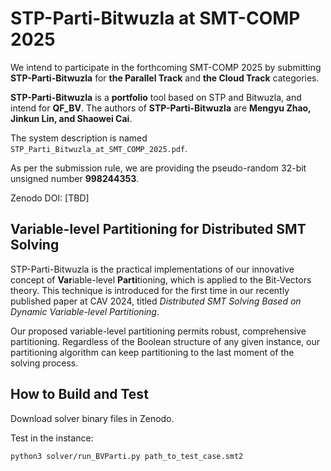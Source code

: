# STP-Parti-Bitwuzla at SMT-COMP 2025

We intend to participate in the forthcoming SMT-COMP 2025 by submitting **STP-Parti-Bitwuzla** for **the Parallel Track** and **the Cloud Track** categories.

**STP-Parti-Bitwuzla** is a **portfolio** tool based on STP and Bitwuzla, and intend for **QF_BV**. The authors of **STP-Parti-Bitwuzla** are **Mengyu Zhao, Jinkun Lin, and Shaowei Cai**.

The system description is named `STP_Parti_Bitwuzla_at_SMT_COMP_2025.pdf`.

As per the submission rule, we are providing the pseudo-random 32-bit unsigned number **998244353**.

Zenodo DOI: [TBD]

## Variable-level Partitioning for Distributed SMT Solving

STP-Parti-Bitwuzla is the practical implementations of our innovative concept of **Var**iable-level **Parti**tioning, which is applied to the Bit-Vectors theory. This technique is introduced for the first time in our recently published paper at CAV 2024, titled *Distributed SMT Solving Based on Dynamic Variable-level Partitioning*. 

Our proposed variable-level partitioning permits robust, comprehensive partitioning. Regardless of the Boolean structure of any given instance, our partitioning algorithm can keep partitioning to the last moment of the solving process.

## How to Build and Test

Download solver binary files in Zenodo.

Test in the instance:
```bash
python3 solver/run_BVParti.py path_to_test_case.smt2
```
